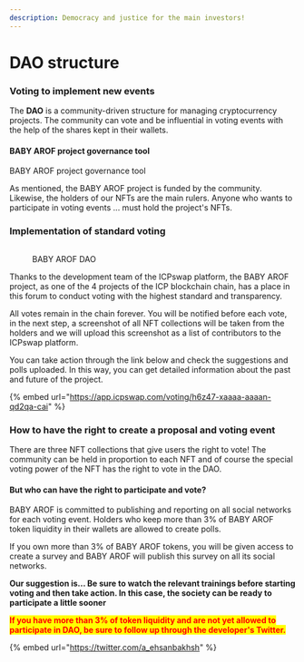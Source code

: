 ```yaml
---
description: Democracy and justice for the main investors!
---
```


# DAO structure

### Voting to implement new events

The **DAO** is a community-driven structure for managing cryptocurrency projects. The community can vote and be influential in voting events with the help of the shares kept in their wallets.

#### BABY AROF project governance tool

BABY AROF project governance tool

As mentioned, the BABY AROF project is funded by the community. Likewise, the holders of our NFTs are the main rulers. Anyone who wants to participate in voting events ... must hold the project's NFTs.

### Implementation of standard voting

<figure><img src="../.gitbook/assets/ذ32.JPG" alt=""><figcaption><p>BABY AROF DAO</p></figcaption></figure>

Thanks to the development team of the ICPswap platform, the BABY AROF project, as one of the 4 projects of the ICP blockchain chain, has a place in this forum to conduct voting with the highest standard and transparency.

All votes remain in the chain forever. You will be notified before each vote, in the next step, a screenshot of all NFT collections will be taken from the holders and we will upload this screenshot as a list of contributors to the ICPswap platform.

You can take action through the link below and check the suggestions and polls uploaded. In this way, you can get detailed information about the past and future of the project.

{% embed url="https://app.icpswap.com/voting/h6z47-xaaaa-aaaan-qd2qa-cai" %}

### How to have the right to create a proposal and voting event

There are three NFT collections that give users the right to vote! The community can be held in proportion to each NFT and of course the special voting power of the NFT has the right to vote in the DAO.

#### But who can have the right to participate and vote?

BABY AROF is committed to publishing and reporting on all social networks for each voting event. Holders who keep more than 3% of BABY AROF token liquidity in their wallets are allowed to create polls.

If you own more than 3% of BABY AROF tokens, you will be given access to create a survey and BABY AROF will publish this survey on all its social networks.

**Our suggestion is... Be sure to watch the relevant trainings before starting voting and then take action. In this case, the society can be ready to participate a little sooner**

<mark style="color:red;">**If you have more than 3% of token liquidity and are not yet allowed to participate in DAO, be sure to follow up through the developer's Twitter.**</mark>

{% embed url="https://twitter.com/a_ehsanbakhsh" %}
